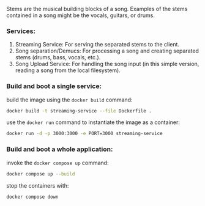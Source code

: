 Stems are the musical building blocks of a song. Examples of the stems contained in a song might be the vocals, guitars, or drums.

### Services:

1. Streaming Service: For serving the separated stems to the client.
2. Song separation/Demucs: For processing a song and creating separated stems (drums, bass, vocals, etc.).
3. Song Upload Service: For handling the song input (in this simple version, reading a song from the local filesystem).

### Build and boot a single service:

build the image using the `docker build` command:

```sh
docker build -t streaming-service --file Dockerfile .
```

use the `docker run` command to instantiate the image as a container:

```sh
docker run -d -p 3000:3000 -e PORT=3000 streaming-service
```

### Build and boot a whole application:

invoke the `docker compose up` command:

```sh
docker compose up --build
```

stop the containers with:

```sh
docker compose down
```
